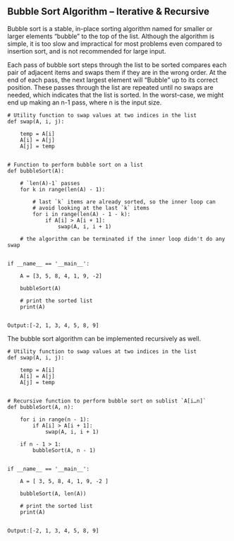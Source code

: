 ## Bubble Sort Algorithm – Iterative & Recursive
Bubble sort is a stable, in-place sorting algorithm named for smaller or larger elements “bubble” to the top of the list. Although the algorithm is simple, it is too slow and impractical for most problems even compared to insertion sort, and is not recommended for large input.

Each pass of bubble sort steps through the list to be sorted compares each pair of adjacent items and swaps them if they are in the wrong order. At the end of each pass, the next largest element will “Bubble” up to its correct position. These passes through the list are repeated until no swaps are needed, which indicates that the list is sorted. In the worst-case, we might end up making an n-1 pass, where n is the input size.

```
# Utility function to swap values at two indices in the list
def swap(A, i, j):
 
    temp = A[i]
    A[i] = A[j]
    A[j] = temp
 
 
# Function to perform bubble sort on a list
def bubbleSort(A):
 
    # `len(A)-1` passes
    for k in range(len(A) - 1):
 
        # last `k` items are already sorted, so the inner loop can
        # avoid looking at the last `k` items
        for i in range(len(A) - 1 - k):
            if A[i] > A[i + 1]:
                swap(A, i, i + 1)
 
    # the algorithm can be terminated if the inner loop didn't do any swap
 
 
if __name__ == '__main__':
 
    A = [3, 5, 8, 4, 1, 9, -2]
 
    bubbleSort(A)
 
    # print the sorted list
    print(A)
 

Output:[-2, 1, 3, 4, 5, 8, 9]

```
The bubble sort algorithm can be implemented recursively as well.
```
# Utility function to swap values at two indices in the list
def swap(A, i, j):
 
    temp = A[i]
    A[i] = A[j]
    A[j] = temp
 
 
# Recursive function to perform bubble sort on sublist `A[i…n]`
def bubbleSort(A, n):
 
    for i in range(n - 1):
        if A[i] > A[i + 1]:
            swap(A, i, i + 1)
 
    if n - 1 > 1:
        bubbleSort(A, n - 1)
 
 
if __name__ == '__main__':
 
    A = [ 3, 5, 8, 4, 1, 9, -2 ]
 
    bubbleSort(A, len(A))
 
    # print the sorted list
    print(A)
 

Output:[-2, 1, 3, 4, 5, 8, 9]
```